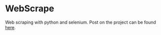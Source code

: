 # WebScrape
Web scraping with python and selenium.
Post on the project can be found [here](https://dev.to/wanguiwaweru/web-scraping-with-python-and-selenium-4p7e).
